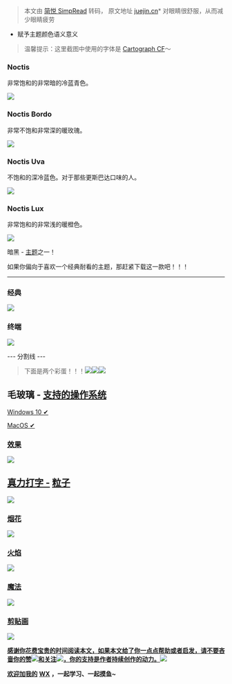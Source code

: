 > 本文由 [简悦 SimpRead](http://ksria.com/simpread/) 转码， 原文地址 [juejin.cn](https://juejin.cn/post/7005744715144364046)*   对眼睛很舒服，从而减少眼睛疲劳
*   赋予主题颜色语义意义

> 温馨提示：这里截图中使用的字体是 [Cartograph CF](https://link.juejin.cn?target=http%3A%2F%2Fconnary.com%2Fcartograph.html "http://connary.com/cartograph.html")～

### Noctis

非常饱和的非常暗的冷蓝青色。

![](https://p9-juejin.byteimg.com/tos-cn-i-k3u1fbpfcp/490b37b26e174ee0a7ec5562c42ff2a3~tplv-k3u1fbpfcp-watermark.awebp)

### Noctis Bordo

非常不饱和非常深的暖玫瑰。

![](https://p6-juejin.byteimg.com/tos-cn-i-k3u1fbpfcp/34466919113f44fbb85a55d68d93c92e~tplv-k3u1fbpfcp-watermark.awebp)

### Noctis Uva

不饱和的深冷蓝色。对于那些更斯巴达口味的人。

![](https://p3-juejin.byteimg.com/tos-cn-i-k3u1fbpfcp/5a0ab09e39d64cf9b7df1384d9317621~tplv-k3u1fbpfcp-watermark.awebp)

### Noctis Lux

非常饱和的非常浅的暖橙色。

![](https://p6-juejin.byteimg.com/tos-cn-i-k3u1fbpfcp/a5eb547906bd420aba3826b0f65adb50~tplv-k3u1fbpfcp-watermark.awebp)

暗黑 - [主题](https://link.juejin.cn?target=https%3A%2F%2Fmarketplace.visualstudio.com%2Fitems%3FitemName%3Dzhuangtongfa.Material-theme "https://marketplace.visualstudio.com/items?item>One Dark Pro</a></h2><p></p><p>这个主题大家可能都比较熟悉了。</p><p></p><p>这是 Atom 标志性的 One Dark 主题，也是 VS Code 安装最多的<a href=")之一！

如果你偏向于喜欢一个经典耐看的主题，那赶紧下载这一款吧！！！


-----------------------------------------------------------------------------------------------------------------------------------------------------------------------------------------------------------------------------------------------------------------------------------------------------------------------------------------

### 经典

![](https://p3-juejin.byteimg.com/tos-cn-i-k3u1fbpfcp/3aca31368c3644afa0bbaf742f605b7e~tplv-k3u1fbpfcp-watermark.awebp)

### 终端

![](https://p6-juejin.byteimg.com/tos-cn-i-k3u1fbpfcp/1a64f06b0cfd4d2eb1852ace30156ade~tplv-k3u1fbpfcp-watermark.awebp)

--- 分割线 ---

> 下面是两个彩蛋！！！![](https://p3-juejin.byteimg.com/tos-cn-i-k3u1fbpfcp/a28fb09ce5a1463d84547f0ecddc67e5~tplv-k3u1fbpfcp-watermark.awebp)![](https://p3-juejin.byteimg.com/tos-cn-i-k3u1fbpfcp/fe27d0c1298a48e099693f5d5bdd151b~tplv-k3u1fbpfcp-watermark.awebp)![](https://p3-juejin.byteimg.com/tos-cn-i-k3u1fbpfcp/cde5e670bd184d9b82af4f3b40261963~tplv-k3u1fbpfcp-watermark.awebp)

毛玻璃 - [支持的操作系统](https://link.juejin.cn?target=https%3A%2F%2Fmarketplace.visualstudio.com%2Fitems%3FitemName%3Deyhn.vscode-vibrancy "https://marketplace.visualstudio.com/items?item>Vibrancy</a></h2><p></p><p>想体验一下类似 ios 系统的毛玻璃效果吗？这款插件，你值得拥有。</p><p></p><h3 data-id=")
-------------------------------------------------------------------------------------------------------------------------------------------------------------------------------------------------------------------------------------------------------------------------

[Windows 10 ✔](https://link.juejin.cn?target=https%3A%2F%2Fmarketplace.visualstudio.com%2Fitems%3FitemName%3Deyhn.vscode-vibrancy "https://marketplace.visualstudio.com/items?item>Vibrancy</a></h2><p></p><p>想体验一下类似 ios 系统的毛玻璃效果吗？这款插件，你值得拥有。</p><p></p><h3 data-id=")

[MacOS ✔](https://link.juejin.cn?target=https%3A%2F%2Fmarketplace.visualstudio.com%2Fitems%3FitemName%3Deyhn.vscode-vibrancy "https://marketplace.visualstudio.com/items?item>Vibrancy</a></h2><p></p><p>想体验一下类似 ios 系统的毛玻璃效果吗？这款插件，你值得拥有。</p><p></p><h3 data-id=")

### [效果](https://link.juejin.cn?target=https%3A%2F%2Fmarketplace.visualstudio.com%2Fitems%3FitemName%3Deyhn.vscode-vibrancy "https://marketplace.visualstudio.com/items?item>Vibrancy</a></h2><p></p><p>想体验一下类似 ios 系统的毛玻璃效果吗？这款插件，你值得拥有。</p><p></p><h3 data-id=")

[![](https://p6-juejin.byteimg.com/tos-cn-i-k3u1fbpfcp/e8f80b062c384f3598ffd82ce76f6b46~tplv-k3u1fbpfcp-watermark.awebp)](https://link.juejin.cn?target=https%3A%2F%2Fmarketplace.visualstudio.com%2Fitems%3FitemName%3Deyhn.vscode-vibrancy "https://marketplace.visualstudio.com/items?item>Vibrancy</a></h2><p></p><p>想体验一下类似 ios 系统的毛玻璃效果吗？这款插件，你值得拥有。</p><p></p><h3 data-id=")

[真力打字 -](https://link.juejin.cn?target=https%3A%2F%2Fmarketplace.visualstudio.com%2Fitems%3FitemName%3Deyhn.vscode-vibrancy "https://marketplace.visualstudio.com/items?item>Vibrancy</a></h2><p></p><p>想体验一下类似 ios 系统的毛玻璃效果吗？这款插件，你值得拥有。</p><p></p><h3 data-id=") [粒子](https://link.juejin.cn?target=https%3A%2F%2Fmarketplace.visualstudio.com%2Fitems%3FitemName%3Dhoovercj.vscode-power-mode "https://marketplace.visualstudio.com/items?item>Power Mode</a></h2><p></p><p>想在写代码的时候狂拽酷炫吊炸天吗？这款特效插件，为你量身定做。</p><p></p><p>赶紧来选择一款你最喜欢的特效吧！</p><p></p><h3 data-id=")
---------------------------------------------------------------------------------------------------------------------------------------------------------------------------------------------------------------------------------------------------------------------------------------------------------------------------------------------------------------------------------------------------------------------------------------------------------------------------------------------------------------------------------------------------------------------

[![](https://p9-juejin.byteimg.com/tos-cn-i-k3u1fbpfcp/5b2e0a8d2e844d0ca9c1afe3cb830fc9~tplv-k3u1fbpfcp-watermark.awebp)](https://link.juejin.cn?target=https%3A%2F%2Fmarketplace.visualstudio.com%2Fitems%3FitemName%3Dhoovercj.vscode-power-mode "https://marketplace.visualstudio.com/items?item>Power Mode</a></h2><p></p><p>想在写代码的时候狂拽酷炫吊炸天吗？这款特效插件，为你量身定做。</p><p></p><p>赶紧来选择一款你最喜欢的特效吧！</p><p></p><h3 data-id=")

### [烟花](https://link.juejin.cn?target=https%3A%2F%2Fmarketplace.visualstudio.com%2Fitems%3FitemName%3Dhoovercj.vscode-power-mode "https://marketplace.visualstudio.com/items?item>Power Mode</a></h2><p></p><p>想在写代码的时候狂拽酷炫吊炸天吗？这款特效插件，为你量身定做。</p><p></p><p>赶紧来选择一款你最喜欢的特效吧！</p><p></p><h3 data-id=")

[![](https://p1-juejin.byteimg.com/tos-cn-i-k3u1fbpfcp/47920bba389c4054aff3c8f74895d953~tplv-k3u1fbpfcp-watermark.awebp)](https://link.juejin.cn?target=https%3A%2F%2Fmarketplace.visualstudio.com%2Fitems%3FitemName%3Dhoovercj.vscode-power-mode "https://marketplace.visualstudio.com/items?item>Power Mode</a></h2><p></p><p>想在写代码的时候狂拽酷炫吊炸天吗？这款特效插件，为你量身定做。</p><p></p><p>赶紧来选择一款你最喜欢的特效吧！</p><p></p><h3 data-id=")

### [火焰](https://link.juejin.cn?target=https%3A%2F%2Fmarketplace.visualstudio.com%2Fitems%3FitemName%3Dhoovercj.vscode-power-mode "https://marketplace.visualstudio.com/items?item>Power Mode</a></h2><p></p><p>想在写代码的时候狂拽酷炫吊炸天吗？这款特效插件，为你量身定做。</p><p></p><p>赶紧来选择一款你最喜欢的特效吧！</p><p></p><h3 data-id=")

[![](https://p9-juejin.byteimg.com/tos-cn-i-k3u1fbpfcp/6d52ab333b014f8585e60628056d6d9b~tplv-k3u1fbpfcp-watermark.awebp)](https://link.juejin.cn?target=https%3A%2F%2Fmarketplace.visualstudio.com%2Fitems%3FitemName%3Dhoovercj.vscode-power-mode "https://marketplace.visualstudio.com/items?item>Power Mode</a></h2><p></p><p>想在写代码的时候狂拽酷炫吊炸天吗？这款特效插件，为你量身定做。</p><p></p><p>赶紧来选择一款你最喜欢的特效吧！</p><p></p><h3 data-id=")

### [魔法](https://link.juejin.cn?target=https%3A%2F%2Fmarketplace.visualstudio.com%2Fitems%3FitemName%3Dhoovercj.vscode-power-mode "https://marketplace.visualstudio.com/items?item>Power Mode</a></h2><p></p><p>想在写代码的时候狂拽酷炫吊炸天吗？这款特效插件，为你量身定做。</p><p></p><p>赶紧来选择一款你最喜欢的特效吧！</p><p></p><h3 data-id=")

[![](https://p1-juejin.byteimg.com/tos-cn-i-k3u1fbpfcp/4c578420075f4c67821972e5c342c333~tplv-k3u1fbpfcp-watermark.awebp)](https://link.juejin.cn?target=https%3A%2F%2Fmarketplace.visualstudio.com%2Fitems%3FitemName%3Dhoovercj.vscode-power-mode "https://marketplace.visualstudio.com/items?item>Power Mode</a></h2><p></p><p>想在写代码的时候狂拽酷炫吊炸天吗？这款特效插件，为你量身定做。</p><p></p><p>赶紧来选择一款你最喜欢的特效吧！</p><p></p><h3 data-id=")

### [剪贴画](https://link.juejin.cn?target=https%3A%2F%2Fmarketplace.visualstudio.com%2Fitems%3FitemName%3Dhoovercj.vscode-power-mode "https://marketplace.visualstudio.com/items?item>Power Mode</a></h2><p></p><p>想在写代码的时候狂拽酷炫吊炸天吗？这款特效插件，为你量身定做。</p><p></p><p>赶紧来选择一款你最喜欢的特效吧！</p><p></p><h3 data-id=")

[![](https://p6-juejin.byteimg.com/tos-cn-i-k3u1fbpfcp/bc6c639950e34da686bd00cdb3dc6a13~tplv-k3u1fbpfcp-watermark.awebp)](https://link.juejin.cn?target=https%3A%2F%2Fmarketplace.visualstudio.com%2Fitems%3FitemName%3Dhoovercj.vscode-power-mode "https://marketplace.visualstudio.com/items?item>Power Mode</a></h2><p></p><p>想在写代码的时候狂拽酷炫吊炸天吗？这款特效插件，为你量身定做。</p><p></p><p>赶紧来选择一款你最喜欢的特效吧！</p><p></p><h3 data-id=")

[**感谢你花费宝贵的时间阅读本文，如果本文给了你一点点帮助或者启发，请不要吝啬你的赞![](https://p3-juejin.byteimg.com/tos-cn-i-k3u1fbpfcp/3e8670b55996420f93984b417e28c88d~tplv-k3u1fbpfcp-watermark.awebp)和关注![](https://p3-juejin.byteimg.com/tos-cn-i-k3u1fbpfcp/da9131f78f6c4a95a0e04b856bee77bf~tplv-k3u1fbpfcp-watermark.awebp)，你的支持是作者持续创作的动力。![](https://p3-juejin.byteimg.com/tos-cn-i-k3u1fbpfcp/5c25ecd10da141ab8969de0aca60e615~tplv-k3u1fbpfcp-watermark.awebp)**](https://link.juejin.cn?target=https%3A%2F%2Fmarketplace.visualstudio.com%2Fitems%3FitemName%3Dhoovercj.vscode-power-mode "https://marketplace.visualstudio.com/items?item>Power Mode</a></h2><p></p><p>想在写代码的时候狂拽酷炫吊炸天吗？这款特效插件，为你量身定做。</p><p></p><p>赶紧来选择一款你最喜欢的特效吧！</p><p></p><h3 data-id=")

[**欢迎加我的**](https://link.juejin.cn?target=https%3A%2F%2Fmarketplace.visualstudio.com%2Fitems%3FitemName%3Dhoovercj.vscode-power-mode "https://marketplace.visualstudio.com/items?item>Power Mode</a></h2><p></p><p>想在写代码的时候狂拽酷炫吊炸天吗？这款特效插件，为你量身定做。</p><p></p><p>赶紧来选择一款你最喜欢的特效吧！</p><p></p><h3 data-id=") **[WX](https://juejin.cn/pin/6999407225596805133 "https://juejin.cn/pin/6999407225596805133") ，一起学习、一起摸鱼~**